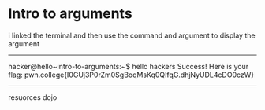 # Intro to arguments
i linked the terminal and then use the command and argument to display the argument
***
hacker@hello~intro-to-arguments:~$ hello hackers
Success! Here is your flag:
pwn.college{I0GUj3P0rZm0SgBoqMsKq0QIfqG.dhjNyUDL4cDO0czW}
***
resuorces
dojo
